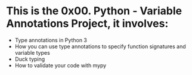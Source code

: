 # This is the 0x00. Python - Variable Annotations Project, it involves:
- Type annotations in Python 3
- How you can use type annotations to specify function signatures and variable types
- Duck typing
- How to validate your code with mypy
